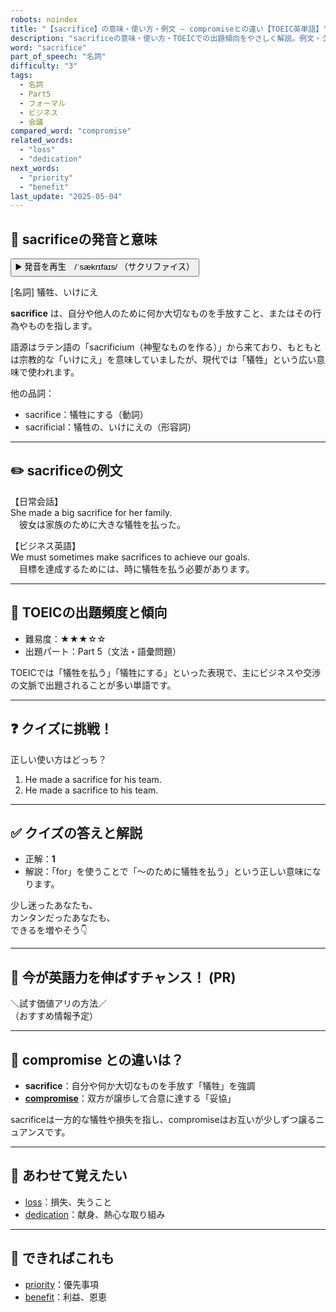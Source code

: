 ```yaml
---
robots: noindex
title: "【sacrifice】の意味・使い方・例文 ― compromiseとの違い【TOEIC英単語】"
description: "sacrificeの意味・使い方・TOEICでの出題傾向をやさしく解説。例文・クイズ付きでcompromiseとの違いもわかりやすく学べます。"
word: "sacrifice"
part_of_speech: "名詞"
difficulty: "3"
tags:
  - 名詞
  - Part5
  - フォーマル
  - ビジネス
  - 会議
compared_word: "compromise"
related_words:
  - "loss"
  - "dedication"
next_words:
  - "priority"
  - "benefit"
last_update: "2025-05-04"
---
```


## 🔰 sacrificeの発音と意味

<button class="play-audio" onclick="playTTS('sacrifice')">
  <span class="play-audio-main">
    ▶️ 発音を再生　/ˈsækrɪfaɪs/
  </span>
  <span class="play-audio-sub">
    （サクリファイス）
  </span>
</button>

[名詞] 犠牲、いけにえ

**sacrifice** は、自分や他人のために何か大切なものを手放すこと、またはその行為やものを指します。

語源はラテン語の「sacrificium（神聖なものを作る）」から来ており、もともとは宗教的な「いけにえ」を意味していましたが、現代では「犠牲」という広い意味で使われます。

他の品詞：  
- sacrifice：犠牲にする（動詞）
- sacrificial：犠牲の、いけにえの（形容詞）

---

## ✏️ sacrificeの例文

【日常会話】  
She made a big sacrifice for her family.  
　彼女は家族のために大きな犠牲を払った。

【ビジネス英語】  
We must sometimes make sacrifices to achieve our goals.  
　目標を達成するためには、時に犠牲を払う必要があります。

---

## 🎯 TOEICの出題頻度と傾向

- 難易度：★★★☆☆
- 出題パート：Part 5（文法・語彙問題）

TOEICでは「犠牲を払う」「犠牲にする」といった表現で、主にビジネスや交渉の文脈で出題されることが多い単語です。

---

## ❓ クイズに挑戦！

正しい使い方はどっち？

1. He made a sacrifice for his team.  
2. He made a sacrifice to his team.

---

## ✅ クイズの答えと解説

- 正解：**1**
- 解説：「for」を使うことで「～のために犠牲を払う」という正しい意味になります。

少し迷ったあなたも、  
カンタンだったあなたも、  
できるを増やそう👇️

---

## 🚀 今が英語力を伸ばすチャンス！ (PR)

<div class="info-center">
＼試す価値アリの方法／<br>  
（おすすめ情報予定）
</div>

---

## 🤔  compromise との違いは？

- **sacrifice**：自分や何か大切なものを手放す「犠牲」を強調
- **[compromise](/word/compromise)**：双方が譲歩して合意に達する「妥協」

sacrificeは一方的な犠牲や損失を指し、compromiseはお互いが少しずつ譲るニュアンスです。

---

## 🧩 あわせて覚えたい

- [loss](/word/loss)：損失、失うこと
- [dedication](/word/dedication)：献身、熱心な取り組み

---

## 📖 できればこれも

- [priority](/word/priority)：優先事項
- [benefit](/word/benefit)：利益、恩恵

<!-- cvid: aid24_bid19 -->
